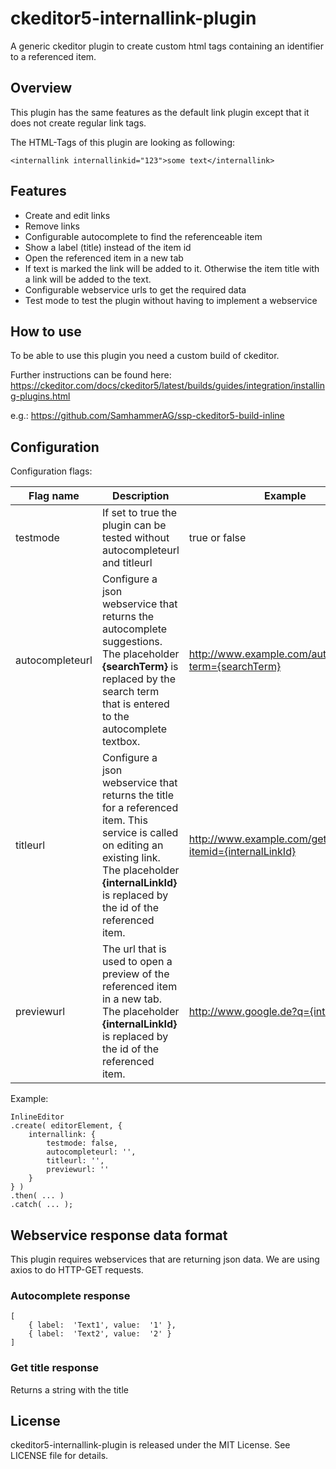 
# ckeditor5-internallink-plugin
A generic ckeditor plugin to create custom html tags containing an identifier to a referenced item.

## Overview
This plugin has the same features as the default link plugin except that it does not create regular link tags.

The HTML-Tags of this plugin are looking as following:

    <internallink internallinkid="123">some text</internallink>
  
## Features

 - Create and edit links
 - Remove links
 - Configurable autocomplete to find the referenceable item
 - Show a label (title) instead of the item id
 - Open the referenced item in a new tab
 - If text is marked the link will be added to it. Otherwise the item title with a link will be added to the text.
 - Configurable webservice urls to get the required data
 - Test mode to test the plugin without having to implement a webservice
 
## How to use
To be able to use this plugin you need a custom build of ckeditor.

Further instructions can be found here:
https://ckeditor.com/docs/ckeditor5/latest/builds/guides/integration/installing-plugins.html

e.g.: https://github.com/SamhammerAG/ssp-ckeditor5-build-inline

## Configuration
Configuration flags:

| Flag name | Description | Example |
| --- | --- | --- |
| testmode | If set to true the plugin can be tested without autocompleteurl and titleurl | true or false |
| autocompleteurl | Configure a json webservice that returns the autocomplete suggestions. The placeholder **{searchTerm}** is replaced by the search term that is entered to the autocomplete textbox. | http://www.example.com/autocomplete?term={searchTerm} |
| titleurl | Configure a json webservice that returns the title for a referenced item. This service is called on editing an existing link. The placeholder **{internalLinkId}** is replaced by the id of the referenced item. | http://www.example.com/gettitle?itemid={internalLinkId} |
| previewurl | The url that is used to open a preview of the referenced item in a new tab. The placeholder **{internalLinkId}** is replaced by the id of the referenced item. | http://www.google.de?q={internalLinkId} |

Example:

    InlineEditor
	.create( editorElement, {
		internallink: {
			testmode: false,
			autocompleteurl: '',
			titleurl: '',
			previewurl: ''
		}
	} )
	.then( ... )
	.catch( ... );

## Webservice response data format

This plugin requires webservices that are returning json data.
We are using axios to do HTTP-GET requests.

### Autocomplete response

    [
	    { label:  'Text1', value:  '1' },
	    { label:  'Text2', value:  '2' }
	]

### Get title response

Returns a string with the title

## License

ckeditor5-internallink-plugin is released under the MIT License. See LICENSE file for details.
